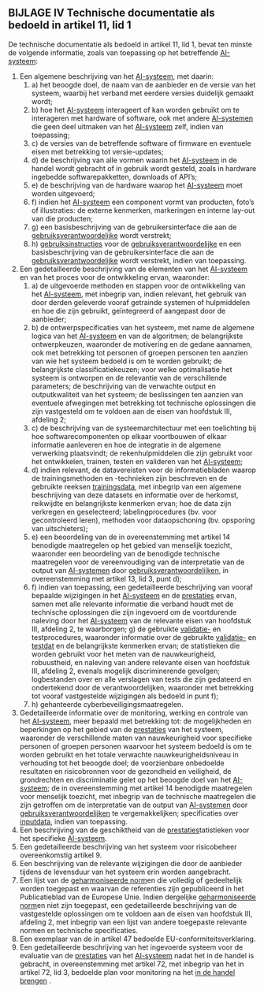 ## BIJLAGE IV Technische documentatie als bedoeld in artikel 11, lid 1 
De technische documentatie als bedoeld in artikel 11, lid 1, bevat ten minste de volgende informatie, zoals van toepassing op het betreffende [AI-systeem](a3.md#^ai-systeem): 
1. Een algemene beschrijving van het [AI-systeem](a3.md#^ai-systeem), met daarin: 
	1. a) het beoogde doel, de naam van de aanbieder en de versie van het systeem, waarbij het verband met eerdere versies duidelijk gemaakt wordt; 
	2. b) hoe het [AI-systeem](a3.md#^ai-systeem) interageert of kan worden gebruikt om te interageren met hardware of software, ook met andere [AI-systemen](a3.md#^ai-systeem) die geen deel uitmaken van het [AI-systeem](a3.md#^ai-systeem) zelf, indien van toepassing; 
	3. c) de versies van de betreffende software of firmware en eventuele eisen met betrekking tot versie-updates; 
	4. d) de beschrijving van alle vormen waarin het [AI-systeem](a3.md#^ai-systeem) in de handel wordt gebracht of in gebruik wordt gesteld, zoals in hardware ingebedde softwarepakketten, downloads of API’s; 
	5. e) de beschrijving van de hardware waarop het [AI-systeem](a3.md#^ai-systeem) moet worden uitgevoerd; 
	6. f) indien het [AI-systeem](a3.md#^ai-systeem) een component vormt van producten, foto’s of illustraties: de externe kenmerken, markeringen en interne lay-out van die producten; 
	7. g) een basisbeschrijving van de gebruikersinterface die aan de [gebruiksverantwoordelijke](a3.md#^gebruiksverantwoordelijke) wordt verstrekt; 
	8. h) [gebruiksinstructies](a3.md#^instructies) voor de [gebruiksverantwoordelijke](a3.md#^gebruiksverantwoordelijke) en een basisbeschrijving van de gebruikersinterface die aan de [gebruiksverantwoordelijke](a3.md#^gebruiksverantwoordelijke) wordt verstrekt, indien van toepassing. 
2. Een gedetailleerde beschrijving van de elementen van het [AI-systeem](a3.md#^ai-systeem) en van het proces voor de ontwikkeling ervan, waaronder: 
	1. a) de uitgevoerde methoden en stappen voor de ontwikkeling van het [AI-systeem](a3.md#^ai-systeem), met inbegrip van, indien relevant, het gebruik van door derden geleverde vooraf getrainde systemen of hulpmiddelen en hoe die zijn gebruikt, geïntegreerd of aangepast door de aanbieder; 
	2. b) de ontwerpspecificaties van het systeem, met name de algemene logica van het [AI-systeem](a3.md#^ai-systeem) en van de algoritmen; de belangrijkste ontwerpkeuzen, waaronder de motivering en de gedane aannamen, ook met betrekking tot personen of groepen personen ten aanzien van wie het systeem bedoeld is om te worden gebruikt; de belangrijkste classificatiekeuzen; voor welke optimalisatie het systeem is ontworpen en de relevantie van de verschillende parameters; de beschrijving van de verwachte output en outputkwaliteit van het systeem; de beslissingen ten aanzien van eventuele afwegingen met betrekking tot technische oplossingen die zijn vastgesteld om te voldoen aan de eisen van hoofdstuk III, afdeling 2; 
	3. c) de beschrijving van de systeemarchitectuur met een toelichting bij hoe softwarecomponenten op elkaar voortbouwen of elkaar informatie aanleveren en hoe de integratie in de algemene verwerking plaatsvindt; de rekenhulpmiddelen die zijn gebruikt voor het ontwikkelen, trainen, testen en valideren van het [AI-systeem](a3.md#^ai-systeem); 
	4. d) indien relevant, de datavereisten voor de informatiebladen waarop de trainingsmethoden en -technieken zijn beschreven en de gebruikte reeksen [trainingsdata](a3.md#^trdata), met inbegrip van een algemene beschrijving van deze datasets en informatie over de herkomst, reikwijdte en belangrijkste kenmerken ervan; hoe de data zijn verkregen en geselecteerd; labelingprocedures (bv. voor gecontroleerd leren), methoden voor dataopschoning (bv. opsporing van uitschieters); 
	5. e) een beoordeling van de in overeenstemming met artikel 14 benodigde maatregelen op het gebied van menselijk toezicht, waaronder een beoordeling van de benodigde technische maatregelen voor de vereenvoudiging van de interpretatie van de output van [AI-systemen](a3.md#^ai-systeem) door [gebruiksverantwoordelijken](a3.md#^gebruiksverantwoordelijke), in overeenstemming met artikel 13, lid 3, punt d); 
	6. f) indien van toepassing, een gedetailleerde beschrijving van vooraf bepaalde wijzigingen in het [AI-systeem](a3.md#^ai-systeem) en de [prestaties](a3.md#^prestaties) ervan, samen met alle relevante informatie die verband houdt met de technische oplossingen die zijn ingevoerd om de voortdurende naleving door het [AI-systeem](a3.md#^ai-systeem) van de relevante eisen van hoofdstuk III, afdeling 2, te waarborgen; g) de gebruikte [validatie-](a3.md#^vdata) en testprocedures, waaronder informatie over de gebruikte [validatie-](a3.md#^vdata) en [testdat](a3.md#^tdata) en de belangrijkste kenmerken ervan; de statistieken die worden gebruikt voor het meten van de nauwkeurigheid, robuustheid, en naleving van andere relevante eisen van hoofdstuk III, afdeling 2, evenals mogelijk discriminerende gevolgen; logbestanden over en alle verslagen van tests die zijn gedateerd en ondertekend door de verantwoordelijken, waaronder met betrekking tot vooraf vastgestelde wijzigingen als bedoeld in punt f); 
	7. h) gehanteerde cyberbeveiligingsmaatregelen. 
3. Gedetailleerde informatie over de monitoring, werking en controle van het [AI-systeem](a3.md#^ai-systeem), meer bepaald met betrekking tot: de mogelijkheden en beperkingen op het gebied van de [prestaties](a3.md#^prestaties) van het systeem, waaronder de verschillende maten van nauwkeurigheid voor specifieke personen of groepen personen waarvoor het systeem bedoeld is om te worden gebruikt en het totale verwachte nauwkeurigheidsniveau in verhouding tot het beoogde doel; de voorzienbare onbedoelde resultaten en risicobronnen voor de gezondheid en veiligheid, de grondrechten en discriminatie gelet op het beoogde doel van het [AI-systeem](a3.md#^ai-systeem); de in overeenstemming met artikel 14 benodigde maatregelen voor menselijk toezicht, met inbegrip van de technische maatregelen die zijn getroffen om de interpretatie van de output van [AI-systemen](a3.md#^ai-systeem) door [gebruiksverantwoordelijken](a3.md#^gebruiksverantwoordelijke) te vergemakkelijken; specificaties over [inputdata](a3.md#^idata), indien van toepassing. 
4. Een beschrijving van de geschiktheid van de [prestaties](a3.md#^prestaties)tatistieken voor het specifieke [AI-systeem](a3.md#^ai-systeem). 
5. Een gedetailleerde beschrijving van het systeem voor risicobeheer overeenkomstig artikel 9. 
6. Een beschrijving van de relevante wijzigingen die door de aanbieder tijdens de levensduur van het systeem erin worden aangebracht. 
7. Een lijst van de [geharmoniseerde norm](a3.md#^hnorm)en die volledig of gedeeltelijk worden toegepast en waarvan de referenties zijn gepubliceerd in het Publicatieblad van de Europese Unie. Indien dergelijke [geharmoniseerde norm](a3.md#^hnorm)en niet zijn toegepast, een gedetailleerde beschrijving van de vastgestelde oplossingen om te voldoen aan de eisen van hoofdstuk III, afdeling 2, met inbegrip van een lijst van andere toegepaste relevante normen en technische specificaties. 
8. Een exemplaar van de in artikel 47 bedoelde EU-conformiteitsverklaring. 
9. Een gedetailleerde beschrijving van het ingevoerde systeem voor de evaluatie van de [prestaties](a3.md#^prestaties) van het [AI-systeem](a3.md#^ai-systeem) nadat het in de handel is gebracht, in overeenstemming met artikel 72, met inbegrip van het in artikel 72, lid 3, bedoelde plan voor monitoring na het [in de handel brengen](a3.md#^handel) .